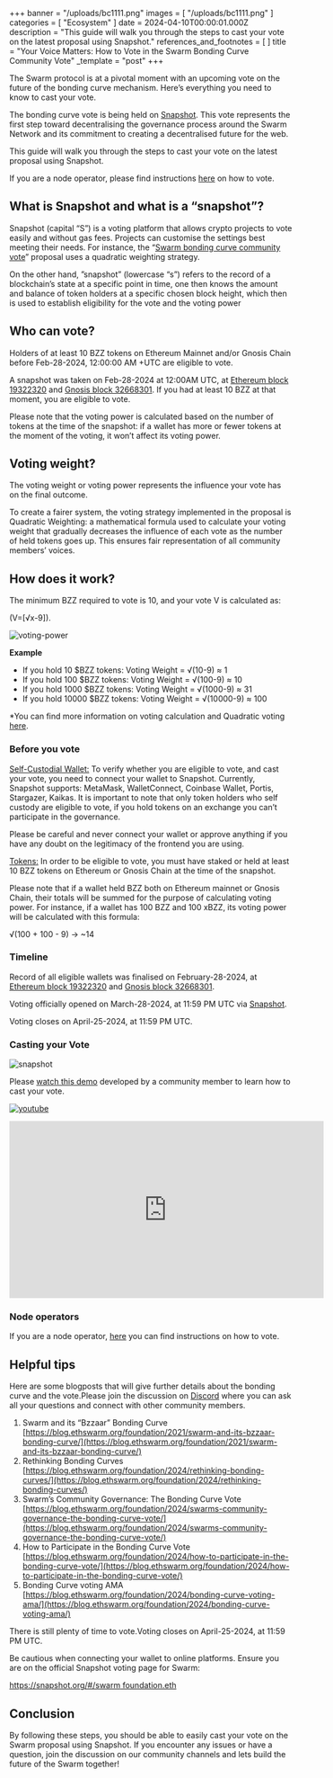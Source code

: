 +++
banner = "/uploads/bc1111.png"
images = [ "/uploads/bc1111.png" ]
categories = [ "Ecosystem" ]
date = 2024-04-10T00:00:01.000Z
description = "This guide will walk you through the steps to cast your vote on the latest proposal using Snapshot."
references_and_footnotes = [ ]
title = "Your Voice Matters: How to Vote in the Swarm Bonding Curve Community Vote"
_template = "post"
+++


The Swarm protocol is at a pivotal moment with an upcoming vote on the future of the bonding curve mechanism. Here’s everything you need to know to cast your vote. 

The bonding curve vote is being held on [Snapshot](https://snapshot.org//#/swarmfoundation.eth). This vote represents the first step toward decentralising the governance process around the Swarm Network and its commitment to creating a decentralised future for the web.

This guide will walk you through the steps to cast your vote on the latest proposal using Snapshot. 

If you are a node operator, please find instructions [here](https://www.npmjs.com/package/swarm-vote) on how to vote. 


## What is Snapshot and what is a “snapshot”?

Snapshot (capital “S”) is a voting platform that allows crypto projects to vote easily and without gas fees.  Projects can customise the settings best meeting their needs. For instance, the “[Swarm bonding curve community vote](https://snapshot.org/#/swarmfoundation.eth/proposal/0x28b308188ed7afba140ac5629b2aff4d6b6012b400403468e595d4af0549cdbd)” proposal uses a quadratic weighting strategy. 

On the other hand, ”snapshot” (lowercase “s”) refers to the record of a blockchain’s state at a specific point in time, one then knows the amount and balance of token holders at a specific chosen block height, which then is used to establish eligibility for the vote and the voting power  


## Who can vote?

Holders of at least 10 BZZ tokens on Ethereum Mainnet and/or Gnosis Chain before Feb-28-2024, 12:00:00 AM +UTC are eligible to vote.

A snapshot was taken on Feb-28-2024 at 12:00AM UTC, at [Ethereum block 19322320](https://etherscan.io/block/19322320) and [Gnosis block 32668301](https://gnosisscan.io/block/32668301). If you had at least 10 BZZ at that moment, you are eligible to vote. 

Please note that the voting power is calculated based on the number of tokens at the time of the snapshot: if a wallet has more or fewer tokens at the moment of the voting, it won’t affect its voting power. 

## Voting weight?

The voting weight or voting power represents the influence your vote has on the final outcome.

To create a fairer system, the voting strategy implemented in the proposal is Quadratic Weighting: a mathematical formula used to calculate your voting weight that gradually decreases the influence of each vote as the number of held tokens goes up. This ensures fair representation of all community members’ voices.


## How does it work? 

The minimum BZZ required to vote is 10, and your vote V is calculated as: 

(V=[√x-9]).



![voting-power](/uploads/wp.png)


**Example**
* If you hold 10 $BZZ tokens: Voting Weight = √(10-9) ≈ 1
* If you hold 100 $BZZ tokens: Voting Weight = √(100-9) ≈ 10
* If you hold 1000 $BZZ tokens: Voting Weight = √(1000-9) ≈ 31
* If you hold 10000 $BZZ tokens: Voting Weight = √(10000-9) ≈ 100

*You can find more information on voting calculation and Quadratic voting [here](https://blog.ethswarm.org/foundation/2024/how-to-participate-in-the-bonding-curve-vote/).


### Before you vote

<span style="text-decoration:underline;">Self-Custodial Wallet:</span> To verify whether you are eligible to vote, and cast your vote, you need to connect your wallet to Snapshot. Currently, Snapshot supports: MetaMask, WalletConnect, Coinbase Wallet, Portis, Stargazer, Kaikas. It is important to note that only token holders who self custody are eligible to vote, if you hold tokens on an exchange you can’t participate in the governance. 

Please be careful and never connect your wallet or approve anything if you have any doubt on the legitimacy of the frontend you are using.

<span style="text-decoration:underline;">Tokens:</span> In order to be eligible to vote, you must have staked or held at least 10 BZZ tokens on Ethereum or Gnosis Chain at the time of the snapshot.

Please note that if a wallet held BZZ both on Ethereum mainnet or Gnosis Chain, their totals will be summed for the purpose of calculating voting power. For instance, if a wallet has 100 BZZ and 100 xBZZ, its voting power will be calculated with this formula: 

√(100 + 100 - 9) -> ~14


### Timeline

Record of all eligible wallets was finalised on February-28-2024, at [Ethereum block 19322320](https://etherscan.io/block/19322320) and [Gnosis block 32668301](https://gnosisscan.io/block/32668301).

Voting officially opened on March-28-2024, at 11:59 PM UTC via [Snapshot](https://snapshot.org/#/swarmfoundation.eth/proposal/0x28b308188ed7afba140ac5629b2aff4d6b6012b400403468e595d4af0549cdbd).

Voting closes on April-25-2024, at 11:59 PM UTC.


### Casting your Vote



![snapshot](/uploads/sn1.png)

Please [watch this demo](https://youtu.be/vzWweyUmh7Q) developed by a community member to learn how to cast your vote.

[![youtube](/uploads/video-bodning-curve.png)](https://youtu.be/vzWweyUmh7Q)

<iframe width="560" height="315" src="https://youtu.be/vzWweyUmh7Q" frameborder="0" allow="accelerometer; autoplay; clipboard-write; encrypted-media; gyroscope; picture-in-picture" allowfullscreen></iframe>



### Node operators

If you are a node operator, [here](https://www.npmjs.com/package/swarm-vote) you can find instructions on how to vote. 


## Helpful tips

Here are some blogposts that will give further details about the bonding curve and the vote.Please join the discussion on [Discord](https://discord.ethswarm.org/) where you can ask all your questions and connect with other community members.



1. Swarm and its “Bzzaar” Bonding Curve \
[https://blog.ethswarm.org/foundation/2021/swarm-and-its-bzzaar-bonding-curve/](https://blog.ethswarm.org/foundation/2021/swarm-and-its-bzzaar-bonding-curve/)
2. Rethinking Bonding Curves \
[https://blog.ethswarm.org/foundation/2024/rethinking-bonding-curves/](https://blog.ethswarm.org/foundation/2024/rethinking-bonding-curves/)
3. Swarm’s Community Governance: The Bonding Curve Vote \
[https://blog.ethswarm.org/foundation/2024/swarms-community-governance-the-bonding-curve-vote/](https://blog.ethswarm.org/foundation/2024/swarms-community-governance-the-bonding-curve-vote/)
4. How to Participate in the Bonding Curve Vote \
[https://blog.ethswarm.org/foundation/2024/how-to-participate-in-the-bonding-curve-vote/](https://blog.ethswarm.org/foundation/2024/how-to-participate-in-the-bonding-curve-vote/)
5. Bonding Curve voting AMA \
[https://blog.ethswarm.org/foundation/2024/bonding-curve-voting-ama/](https://blog.ethswarm.org/foundation/2024/bonding-curve-voting-ama/)

There is still plenty of time to vote.Voting closes on April-25-2024, at 11:59 PM UTC.

Be cautious when connecting your wallet to online platforms. Ensure you are on the official Snapshot voting page for Swarm:

[https://snapshot.org/#/swarm foundation.eth](https://snapshot.org/#/swarmfoundation.eth)


## Conclusion

By following these steps, you should be able to easily cast your vote on the Swarm  proposal using Snapshot. If you encounter any issues or have a question, join the discussion on our community channels and lets build the future of the Swarm together!

